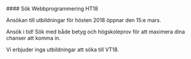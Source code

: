 ####<i class="fa fa-university"></i> Sök Webbprogrammering HT18

Ansökan till utbildningar för hösten 2018 öppnar den 15:e mars.

Ansök i tid! Sök med både betyg och högskoleprov för att maximera dina chanser att komma in.

Vi erbjuder inga utbildningar att söka till VT18.
